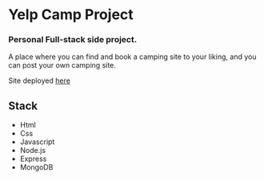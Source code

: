 # Yelp Camp Project

### Personal Full-stack side project.

A place where you can find and book a camping site to your liking, and you can post your own camping site.

Site deployed [here](https://fathomless-brushlands-55717.herokuapp.com/)
## Stack
- Html
- Css
- Javascript
- Node.js
- Express
- MongoDB